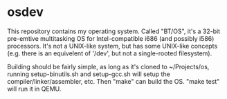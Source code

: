 osdev
=====

This repository contains my operating system. Called "BT/OS", it's a 32-bit pre-emtive multitasking OS for Intel-compatible i686 (and possibly i586) processors.
It's not a UNIX-like system, but has some UNIX-like concepts (e.g. there is an equivelent of '/dev', but not a single-rooted filesystem).

Building should be fairly simple, as long as it's cloned to ~/Projects/os, running setup-binutils.sh and setup-gcc.sh will setup the compiler/linker/assembler, etc. Then "make" can build the OS. "make test" will run it in QEMU.
